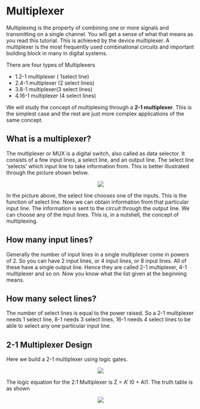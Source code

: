  # Multiplexer
Multiplexing is the property of combining one or more signals and transmitting on a single channel. You will get a sense of what that means as you read this tutorial. This is achieved by the device multiplexer. A multiplexer is the most frequently used combinational circuits and important building block in many in digital systems.

There are four types of Multiplexers
 
 * 1.2-1 multiplexer ( 1select line)
 * 2.4-1 multiplexer (2 select lines)
 * 3.8-1 multiplexer(3 select lines)
 * 4.16-1 multiplexer (4 select lines)
 
We will study the concept of multiplexing through a __2-1 multiplexer__. This is the simplest case and the rest are just more complex applications of the same concept.

## What is a multiplexer?

The multiplexer or MUX is a digital switch, also called as data selector. It consists of a few input lines, a select line, and an output line. The select line 'selects' which input line to take information from. This is better illustrated through the picture shown below.

<p align="center">
<img src="https://user-images.githubusercontent.com/58845531/79624726-55c43200-8141-11ea-9427-15ac98e2ef80.gif"/>
</p> 

In the picture above, the select line chooses one of the inputs. This is the function of select line. Now we can obtain information from that particular input line. The information is sent to the circuit through the output line. We can choose any of the input lines. This is, in a nutshell, the concept of multiplexing.

## How many input lines?

Generally the number of input lines in a single multiplexer come in powers of 2. So you can have 2 input lines, or 4 input lines, or 8 input lines. All of these have a single output line. Hence they are called 2-1 multiplexer, 4-1 multiplexer and so on. Now you know what the list given at the beginning means.

## How many select lines?

The number of select lines is equal to the power raised. So a 2-1 multiplexer needs 1 select line, 8-1 needs 3 select lines, 16-1 needs 4 select lines to be able to select any one particular input line. 

## 2-1 Multiplexer Design

Here we build a 2-1 multiplexer using logic gates. 

<p align="center">
<img src="https://user-images.githubusercontent.com/58845531/79625823-56f95d00-8149-11ea-94da-c6e85c6ecd12.png"/>
</p> 

The logic equation for the 2:1 Multiplexer is Z = A’ I0 + AI1. The truth table is as shown
<p align="center">
<img src="https://user-images.githubusercontent.com/58845531/79625924-09c9bb00-814a-11ea-94b3-d19dd37b1a4f.jpg"/>
</p> 

